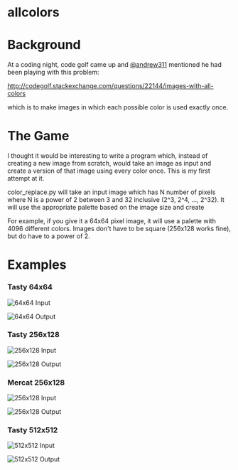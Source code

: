allcolors
=========

# Background

At a coding night, code golf came up and [@andrew311](http://www.twitter.com/andrew311) mentioned he had been
playing with this problem:

http://codegolf.stackexchange.com/questions/22144/images-with-all-colors

which is to make images in which each possible color is used exactly once.


# The Game

I thought it would be interesting to write a program which, instead of creating
a new image from scratch, would take an image as input and create a version 
of that image using every color once.  This is my first attempt at it.

color_replace.py will take an input image which has N number of pixels where
N is a power of 2 between 3 and 32 inclusive (2^3, 2^4, ..., 2^32).  It will
use the appropriate palette based on the image size and create 

For example, if you give it a 64x64 pixel image, it will use a palette with
4096 different colors.  Images don't have to be square (256x128 works fine),
but do have to a power of 2.


# Examples

### Tasty 64x64
![64x64 Input](https://raw.github.com/drewvolpe/codegames/master/allcolors/images/tasty_64x64.png)

![64x64 Output](https://raw.github.com/drewvolpe/codegames/master/allcolors/images/tasty_64x64_out.png)


### Tasty 256x128
![256x128 Input](https://raw.github.com/drewvolpe/codegames/master/allcolors/images/tasty_256x128.png)

![256x128 Output](https://raw.github.com/drewvolpe/codegames/master/allcolors/images/tasty_256x128_out.png)


### Mercat 256x128
![256x128 Input](https://raw.github.com/drewvolpe/codegames/master/allcolors/images/mercat_128x256.png)

![256x128 Output](https://raw.github.com/drewvolpe/codegames/master/allcolors/images/mercat_128x256_out.png)


### Tasty 512x512
![512x512 Input](https://raw.github.com/drewvolpe/codegames/master/allcolors/images/tasty_512x512.png)

![512x512 Output](https://raw.github.com/drewvolpe/codegames/master/allcolors/images/tasty_512x512_out.png
)



